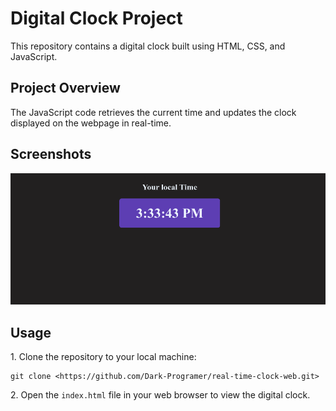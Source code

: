 <h1>Digital Clock Project</h1>

  <p>This repository contains a digital clock built using HTML, CSS, and JavaScript.</p>

  <h2>Project Overview</h2>

  <p>The JavaScript code retrieves the current time and updates the clock displayed on the webpage in real-time.</p>

  <h2>Screenshots</h2>  
<img src="image.png" alt="Screenshot 1">

  <h2>Usage</h2>

  <p>1. Clone the repository to your local machine:</p>

  <pre><code>git clone &lt;https://github.com/Dark-Programer/real-time-clock-web.git&gt;</code></pre>

  <p>2. Open the <code>index.html</code> file in your web browser to view the digital clock.</p>
